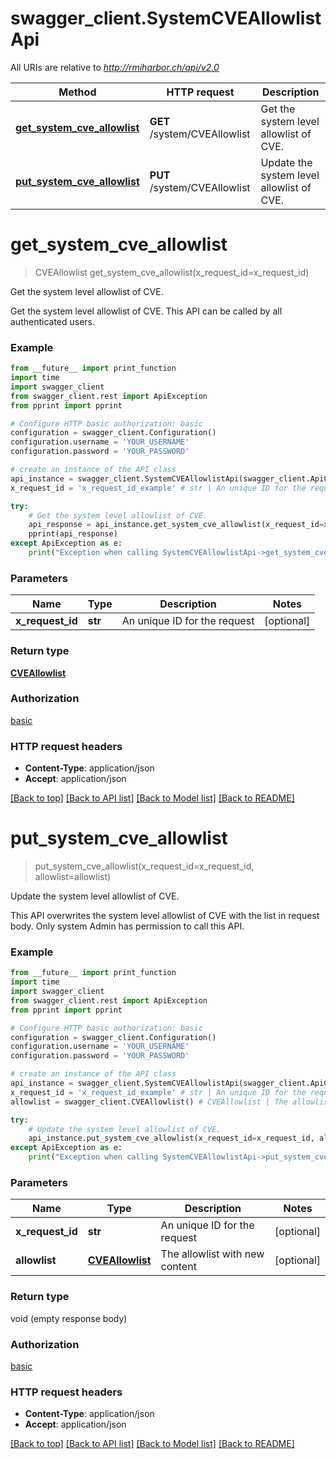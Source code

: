 # swagger_client.SystemCVEAllowlistApi

All URIs are relative to *http://rmiharbor.ch/api/v2.0*

Method | HTTP request | Description
------------- | ------------- | -------------
[**get_system_cve_allowlist**](SystemCVEAllowlistApi.md#get_system_cve_allowlist) | **GET** /system/CVEAllowlist | Get the system level allowlist of CVE.
[**put_system_cve_allowlist**](SystemCVEAllowlistApi.md#put_system_cve_allowlist) | **PUT** /system/CVEAllowlist | Update the system level allowlist of CVE.


# **get_system_cve_allowlist**
> CVEAllowlist get_system_cve_allowlist(x_request_id=x_request_id)

Get the system level allowlist of CVE.

Get the system level allowlist of CVE.  This API can be called by all authenticated users.

### Example
```python
from __future__ import print_function
import time
import swagger_client
from swagger_client.rest import ApiException
from pprint import pprint

# Configure HTTP basic authorization: basic
configuration = swagger_client.Configuration()
configuration.username = 'YOUR_USERNAME'
configuration.password = 'YOUR_PASSWORD'

# create an instance of the API class
api_instance = swagger_client.SystemCVEAllowlistApi(swagger_client.ApiClient(configuration))
x_request_id = 'x_request_id_example' # str | An unique ID for the request (optional)

try:
    # Get the system level allowlist of CVE.
    api_response = api_instance.get_system_cve_allowlist(x_request_id=x_request_id)
    pprint(api_response)
except ApiException as e:
    print("Exception when calling SystemCVEAllowlistApi->get_system_cve_allowlist: %s\n" % e)
```

### Parameters

Name | Type | Description  | Notes
------------- | ------------- | ------------- | -------------
 **x_request_id** | **str**| An unique ID for the request | [optional] 

### Return type

[**CVEAllowlist**](CVEAllowlist.md)

### Authorization

[basic](../README.md#basic)

### HTTP request headers

 - **Content-Type**: application/json
 - **Accept**: application/json

[[Back to top]](#) [[Back to API list]](../README.md#documentation-for-api-endpoints) [[Back to Model list]](../README.md#documentation-for-models) [[Back to README]](../README.md)

# **put_system_cve_allowlist**
> put_system_cve_allowlist(x_request_id=x_request_id, allowlist=allowlist)

Update the system level allowlist of CVE.

This API overwrites the system level allowlist of CVE with the list in request body.  Only system Admin has permission to call this API.

### Example
```python
from __future__ import print_function
import time
import swagger_client
from swagger_client.rest import ApiException
from pprint import pprint

# Configure HTTP basic authorization: basic
configuration = swagger_client.Configuration()
configuration.username = 'YOUR_USERNAME'
configuration.password = 'YOUR_PASSWORD'

# create an instance of the API class
api_instance = swagger_client.SystemCVEAllowlistApi(swagger_client.ApiClient(configuration))
x_request_id = 'x_request_id_example' # str | An unique ID for the request (optional)
allowlist = swagger_client.CVEAllowlist() # CVEAllowlist | The allowlist with new content (optional)

try:
    # Update the system level allowlist of CVE.
    api_instance.put_system_cve_allowlist(x_request_id=x_request_id, allowlist=allowlist)
except ApiException as e:
    print("Exception when calling SystemCVEAllowlistApi->put_system_cve_allowlist: %s\n" % e)
```

### Parameters

Name | Type | Description  | Notes
------------- | ------------- | ------------- | -------------
 **x_request_id** | **str**| An unique ID for the request | [optional] 
 **allowlist** | [**CVEAllowlist**](CVEAllowlist.md)| The allowlist with new content | [optional] 

### Return type

void (empty response body)

### Authorization

[basic](../README.md#basic)

### HTTP request headers

 - **Content-Type**: application/json
 - **Accept**: application/json

[[Back to top]](#) [[Back to API list]](../README.md#documentation-for-api-endpoints) [[Back to Model list]](../README.md#documentation-for-models) [[Back to README]](../README.md)

